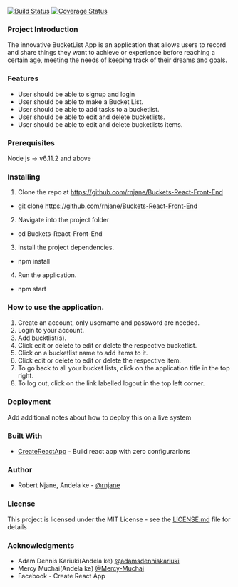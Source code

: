 [![Build Status](https://travis-ci.org/rnjane/Bucket-Lists-Front-No-Redux.svg?branch=develop)](https://travis-ci.org/rnjane/Bucket-Lists-Front-No-Redux)
[![Coverage Status](https://coveralls.io/repos/github/rnjane/Bucket-Lists-Front-No-Redux/badge.svg?branch=develop)](https://coveralls.io/github/rnjane/Bucket-Lists-Front-No-Redux?branch=develop)
### Project Introduction

The innovative BucketList App is an application that  allows users  to record and share things they want to achieve or experience before reaching a certain age, meeting the needs of keeping track of their dreams and goals.

### Features
  * User should be able to signup and login
  * User should be able to make a Bucket List.
  * User should be able to add tasks to a bucketlist.
  * User should be able to edit and delete bucketlists.
  * User should be able to edit and delete bucketlists items.

### Prerequisites

Node js -> v6.11.2 and above

### Installing

 1. Clone the repo at https://github.com/rnjane/Buckets-React-Front-End
 - git clone https://github.com/rnjane/Buckets-React-Front-End
 2. Navigate into the project folder
 - cd Buckets-React-Front-End
 3. Install the project dependencies.
 - npm install
 4. Run the application.
 - npm start

### How to use the application.
1. Create an account, only username and password are needed.
2. Login to your account.
3. Add bucktlist(s).
4. Click edit or delete to edit or delete the respective bucketlist.
5. Click on a bucketlist name to add items to it.
6. Click edit or delete to edit or delete the respective item.
7. To go back to all your bucket lists, click on the application title in the top right.
8. To log out, click on the link labelled logout in the top left corner.

### Deployment

Add additional notes about how to deploy this on a live system

### Built With

* [CreateReactApp](https://github.com/facebookincubator/create-react-app) - Build react app with zero configurarions

### Author

* Robert Njane, Andela ke - [@rnjane](https://github.com/rnjane)

### License

This project is licensed under the MIT License - see the [LICENSE.md](LICENSE.md) file for details

### Acknowledgments

* Adam Dennis Kariuki(Andela ke) [@adamsdenniskariuki](https://github.com//adamsdenniskariuki)
* Mercy Muchai(Andela ke) [@Mercy-Muchai](https://github.com/Mercy-Muchai) 
* Facebook - Create React App
